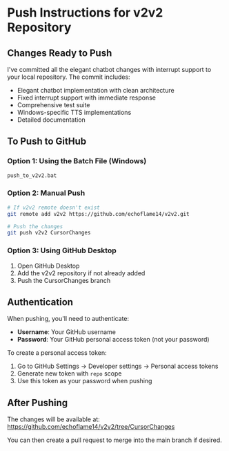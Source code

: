 # Push Instructions for v2v2 Repository

## Changes Ready to Push

I've committed all the elegant chatbot changes with interrupt support to your local repository. The commit includes:

- Elegant chatbot implementation with clean architecture
- Fixed interrupt support with immediate response
- Comprehensive test suite
- Windows-specific TTS implementations
- Detailed documentation

## To Push to GitHub

### Option 1: Using the Batch File (Windows)
```bash
push_to_v2v2.bat
```

### Option 2: Manual Push
```bash
# If v2v2 remote doesn't exist
git remote add v2v2 https://github.com/echoflame14/v2v2.git

# Push the changes
git push v2v2 CursorChanges
```

### Option 3: Using GitHub Desktop
1. Open GitHub Desktop
2. Add the v2v2 repository if not already added
3. Push the CursorChanges branch

## Authentication

When pushing, you'll need to authenticate:
- **Username**: Your GitHub username
- **Password**: Your GitHub personal access token (not your password)

To create a personal access token:
1. Go to GitHub Settings → Developer settings → Personal access tokens
2. Generate new token with `repo` scope
3. Use this token as your password when pushing

## After Pushing

The changes will be available at:
https://github.com/echoflame14/v2v2/tree/CursorChanges

You can then create a pull request to merge into the main branch if desired.